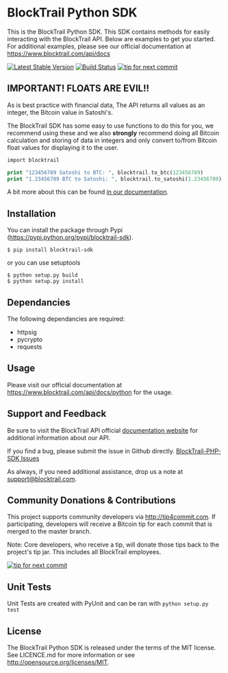 BlockTrail Python SDK
=====================
This is the BlockTrail Python SDK. This SDK contains methods for easily interacting with the BlockTrail API.
Below are examples to get you started. For additional examples, please see our official documentation
at https://www.blocktrail.com/api/docs

[![Latest Stable Version](https://badge.fury.io/py/blocktrail-sdk.svg)](https://pypi.python.org/pypi/blocktrail-sdk)
[![Build Status](https://travis-ci.org/blocktrail/blocktrail-sdk-python.png?branch=master)](https://travis-ci.org/blocktrail/blocktrail-sdk-python)
[![tip for next commit](https://tip4commit.com/projects/1011.svg)](https://tip4commit.com/github/blocktrail/blocktrail-sdk-python)

IMPORTANT! FLOATS ARE EVIL!!
----------------------------
As is best practice with financial data, The API returns all values as an integer, the Bitcoin value in Satoshi's.

The BlockTrail SDK has some easy to use functions to do this for you, we recommend using these
and we also **strongly** recommend doing all Bitcoin calculation and storing of data in integers
and only convert to/from Bitcoin float values for displaying it to the user.

```php
import blocktrail

print "123456789 Satoshi to BTC: ", blocktrail.to_btc(123456789)
print "1.23456789 BTC to Satoshi: ", blocktrail.to_satoshi(1.23456789)
```

A bit more about this can be found [in our documentation](https://www.blocktrail.com/api/docs/python#api_coin_format).

Installation
------------
You can install the package through Pypi (https://pypi.python.org/pypi/blocktrail-sdk).
```
$ pip install blocktrail-sdk
```

or you can use setuptools
```
$ python setup.py build
$ python setup.py install
```

Dependancies
------------
The following dependancies are required:
 - httpsig
 - pycrypto
 - requests

Usage
-----
Please visit our official documentation at https://www.blocktrail.com/api/docs/python for the usage.

Support and Feedback
--------------------
Be sure to visit the BlockTrail API official [documentation website](https://www.blocktrail.com/api/docs/python)
for additional information about our API.

If you find a bug, please submit the issue in Github directly.
[BlockTrail-PHP-SDK Issues](https://github.com/blocktrail/blocktrail-sdk-python/issues)

As always, if you need additional assistance, drop us a note at
[support@blocktrail.com](mailto:support@blocktrail.com).

Community Donations & Contributions
-----------------------------------
This project supports community developers via http://tip4commit.com. If participating, developers will receive a Bitcoin tip for each commit that is merged to the master branch.

Note: Core developers, who receive a tip, will donate those tips back to the project's tip jar. This includes all BlockTrail employees.

[![tip for next commit](https://tip4commit.com/projects/1011.svg)](https://tip4commit.com/github/blocktrail/blocktrail-sdk-python)

Unit Tests
----------
Unit Tests are created with PyUnit and can be ran with `python setup.py test`

License
-------
The BlockTrail Python SDK is released under the terms of the MIT license. See LICENCE.md for more information or see http://opensource.org/licenses/MIT.

